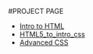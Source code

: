 #PROJECT PAGE
<main>

<ul>
<li><a href="intro_to_html/index.html" target="_blsnk">Intro to HTML</a></li>
<li><a href="HTML5_to_intro_css/index.html" target="_blsnk">HTML5_to_intro_css</a></li>
<li><a href="Adv_css/index.html" target="_blsnk">Advanced CSS</a></li>
</ul>
</main>
